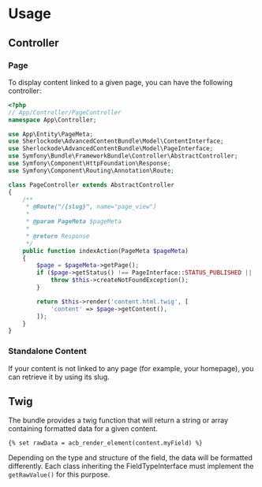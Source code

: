 Usage
======

## Controller

### Page

To display content linked to a given page, you can have the following controller: 

```php
<?php
// App/Controller/PageController
namespace App\Controller;

use App\Entity\PageMeta;
use Sherlockode\AdvancedContentBundle\Model\ContentInterface;
use Sherlockode\AdvancedContentBundle\Model\PageInterface;
use Symfony\Bundle\FrameworkBundle\Controller\AbstractController;
use Symfony\Component\HttpFoundation\Response;
use Symfony\Component\Routing\Annotation\Route;

class PageController extends AbstractController
{
    /**
     * @Route("/{slug}", name="page_view")
     *
     * @param PageMeta $pageMeta
     *
     * @return Response
     */
    public function indexAction(PageMeta $pageMeta)
    {
        $page = $pageMeta->getPage();
        if ($page->getStatus() !== PageInterface::STATUS_PUBLISHED || !$page->getContent() instanceof ContentInterface) {
            throw $this->createNotFoundException();
        }

        return $this->render('content.html.twig', [
            'content' => $page->getContent(),
        ]);
    }
}
```

### Standalone Content

If your content is not linked to any page (for example, your homepage), you can retrieve it by using its slug.

## Twig

The bundle provides a twig function that will return a string or array containing formatted data for a given content.

```twig
{% set rawData = acb_render_element(content.myField) %}
```

Depending on the type and structure of the field, the data will be formatted differently.
Each class inheriting the FieldTypeInterface must implement the `getRawValue()` for this purpose.
